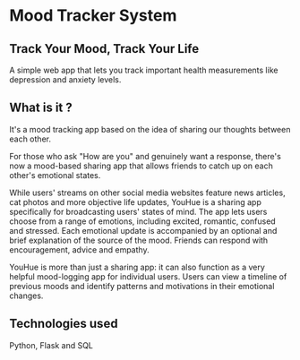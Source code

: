 # Mood Tracker System
## Track Your Mood, Track Your Life
A simple web app that lets you track important health measurements like depression and anxiety levels.

## What is it ?
It's a mood tracking app based on the idea of sharing our thoughts between each other.

For those who ask "How are you" and genuinely want a response, there's now a mood-based sharing app that allows friends to catch up on each other's emotional states.

While users' streams on other social media websites feature news articles, cat photos and more objective life updates, YouHue is a sharing app specifically for broadcasting users' states of mind. The app lets users choose from a range of emotions, including excited, romantic, confused and stressed. Each emotional update is accompanied by an optional and brief explanation of the source of the mood. Friends can respond with encouragement, advice and empathy.

YouHue is more than just a sharing app: it can also function as a very helpful mood-logging app for individual users. Users can view a timeline of previous moods and identify patterns and motivations in their emotional changes.

## Technologies used
Python, Flask and SQL

